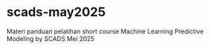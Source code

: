# scads-may2025
Materi panduan pelatihan short course Machine Learning Predictive Modeling by SCADS Mei 2025
